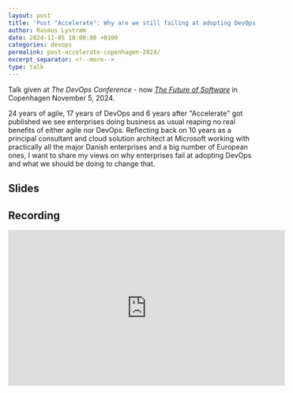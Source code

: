 ```yaml
---
layout: post
title: 'Post "Accelerate": Why are we still failing at adopting DevOps in the Enterprise?'
author: Rasmus Lystrøm
date: 2024-11-05 10:00:00 +0100
categories: devops
permalink: post-accelerate-copenhagen-2024/
excerpt_separator: <!--more-->
type: talk
---
```


Talk given at *The DevOps Conference* - now [*The Future of Software*](https://www.thefutureofsoftware.com/) in Copenhagen November 5, 2024.

24 years of agile, 17 years of DevOps and 6 years after "Accelerate" got published we see enterprises doing business as usual reaping no real benefits of either agile nor DevOps. Reflecting back on 10 years as a principal consultant and cloud solution architect at Microsoft working with practically all the major Danish enterprises and a big number of European ones, I want to share my views on why enterprises fail at adopting DevOps and what we should be doing to change that.

<!--more-->

## Slides

<script defer class="speakerdeck-embed" data-id="698bc8bca89f490d8a1840466eb372f0" data-ratio="1.7777777777777777" src="//speakerdeck.com/assets/embed.js"></script>

## Recording

<iframe width="560" height="315" src="https://www.youtube.com/embed/dOdTKpYUOAQ?si=xJsGO0OQh7Fknzcc" title="YouTube video player" frameborder="0" allow="accelerometer; autoplay; clipboard-write; encrypted-media; gyroscope; picture-in-picture; web-share" referrerpolicy="strict-origin-when-cross-origin" allowfullscreen></iframe>
